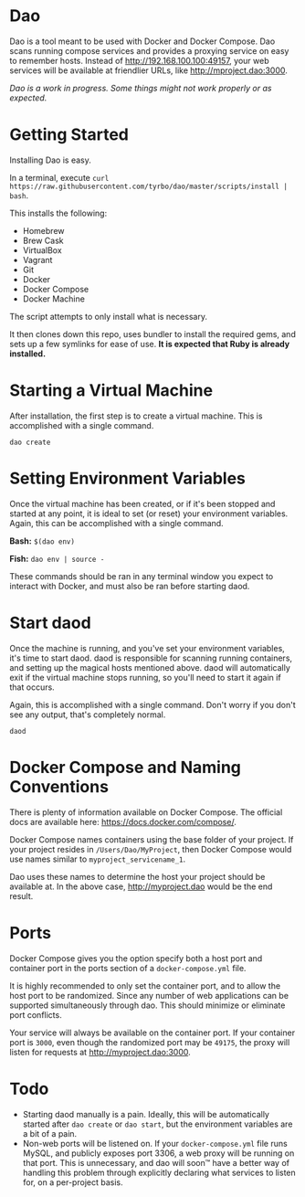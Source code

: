 # Dao

Dao is a tool meant to be used with Docker and Docker Compose. Dao scans running compose services and provides a proxying service on easy to remember hosts. Instead of http://192.168.100.100:49157, your web services will be available at friendlier URLs, like http://mproject.dao:3000.

_Dao is a work in progress. Some things might not work properly or as expected._

# Getting Started

Installing Dao is easy.

In a terminal, execute `curl https://raw.githubusercontent.com/tyrbo/dao/master/scripts/install | bash`.

This installs the following:

* Homebrew
* Brew Cask
* VirtualBox
* Vagrant
* Git
* Docker
* Docker Compose
* Docker Machine

The script attempts to only install what is necessary.

It then clones down this repo, uses bundler to install the required gems, and sets up a few symlinks for ease of use. **It is expected that Ruby is already installed.**

# Starting a Virtual Machine

After installation, the first step is to create a virtual machine. This is accomplished with a single command.

`dao create`

# Setting Environment Variables

Once the virtual machine has been created, or if it's been stopped and started at any point, it is ideal to set (or reset) your environment variables. Again, this can be accomplished with a single command.

**Bash:** `$(dao env)`

**Fish:** `dao env | source -`

These commands should be ran in any terminal window you expect to interact with Docker, and must also be ran before starting daod.

# Start daod

Once the machine is running, and you've set your environment variables, it's time to start daod.
daod is responsible for scanning running containers, and setting up the magical hosts mentioned above.
daod will automatically exit if the virtual machine stops running, so you'll need to start it again if that occurs.

Again, this is accomplished with a single command. Don't worry if you don't see any output, that's completely normal.

`daod`

# Docker Compose and Naming Conventions

There is plenty of information available on Docker Compose. The official docs are available here: https://docs.docker.com/compose/.

Docker Compose names containers using the base folder of your project. If your project resides in `/Users/Dao/MyProject`, then Docker Compose would use names similar to `myproject_servicename_1`.

Dao uses these names to determine the host your project should be available at. In the above case, http://myproject.dao would be the 
end result.

# Ports

Docker Compose gives you the option specify both a host port and container port in the ports section of a `docker-compose.yml` file.

It is highly recommended to only set the container port, and to allow the host port to be randomized. Since any number of web applications can be supported simultaneously through dao. This should minimize or eliminate port conflicts.

Your service will always be available on the container port. If your container port is `3000`, even though the randomized port may be `49175`, the proxy will listen for requests at http://myproject.dao:3000.

# Todo

* Starting daod manually is a pain. Ideally, this will be automatically started after `dao create` or `dao start`, but the environment variables are a bit of a pain.
* Non-web ports will be listened on. If your `docker-compose.yml` file runs MySQL, and publicly exposes port 3306, a web proxy will be running on that port. This is unnecessary, and dao will soon™ have a better way of handling this problem through explicitly declaring what services to listen for, on a per-project basis.
